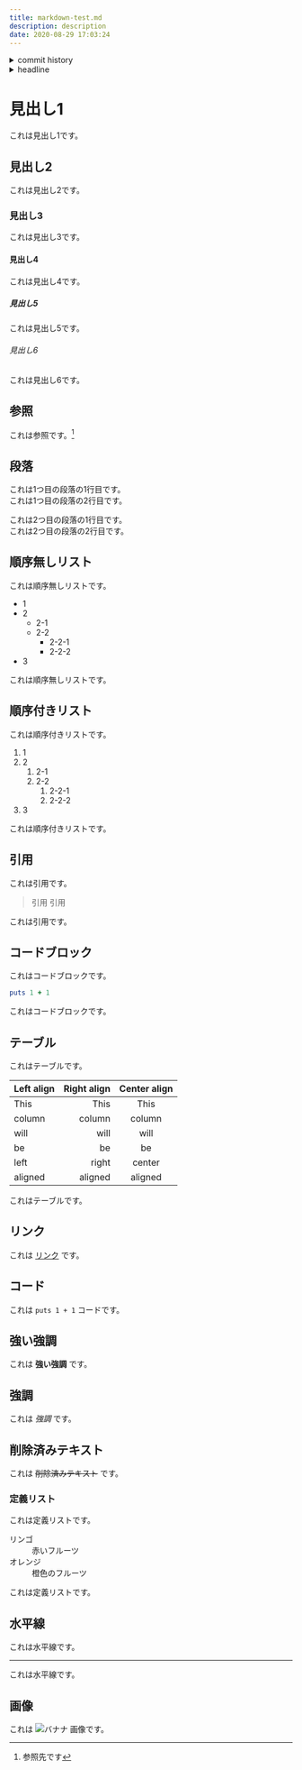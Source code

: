 ```yaml
---
title: markdown-test.md
description: description
date: 2020-08-29 17:03:24
---
```

<!-- history area start -->
<details><summary>commit history</summary><div><ol>

</ol></div></details>
<!-- history area end -->
<!-- toc area start -->
<details><summary>headline</summary><div>
<!-- START doctoc generated TOC please keep comment here to allow auto update -->
<!-- DON'T EDIT THIS SECTION, INSTEAD RE-RUN doctoc TO UPDATE -->


- [見出し1](#%E8%A6%8B%E5%87%BA%E3%81%971)
  - [見出し2](#%E8%A6%8B%E5%87%BA%E3%81%972)
    - [見出し3](#%E8%A6%8B%E5%87%BA%E3%81%973)
      - [見出し4](#%E8%A6%8B%E5%87%BA%E3%81%974)
        - [見出し5](#%E8%A6%8B%E5%87%BA%E3%81%975)
          - [見出し6](#%E8%A6%8B%E5%87%BA%E3%81%976)
  - [参照](#%E5%8F%82%E7%85%A7)
  - [段落](#%E6%AE%B5%E8%90%BD)
  - [順序無しリスト](#%E9%A0%86%E5%BA%8F%E7%84%A1%E3%81%97%E3%83%AA%E3%82%B9%E3%83%88)
  - [順序付きリスト](#%E9%A0%86%E5%BA%8F%E4%BB%98%E3%81%8D%E3%83%AA%E3%82%B9%E3%83%88)
  - [引用](#%E5%BC%95%E7%94%A8)
  - [コードブロック](#%E3%82%B3%E3%83%BC%E3%83%89%E3%83%96%E3%83%AD%E3%83%83%E3%82%AF)
  - [テーブル](#%E3%83%86%E3%83%BC%E3%83%96%E3%83%AB)
  - [リンク](#%E3%83%AA%E3%83%B3%E3%82%AF)
  - [コード](#%E3%82%B3%E3%83%BC%E3%83%89)
  - [強い強調](#%E5%BC%B7%E3%81%84%E5%BC%B7%E8%AA%BF)
  - [強調](#%E5%BC%B7%E8%AA%BF)
  - [削除済みテキスト](#%E5%89%8A%E9%99%A4%E6%B8%88%E3%81%BF%E3%83%86%E3%82%AD%E3%82%B9%E3%83%88)
    - [定義リスト](#%E5%AE%9A%E7%BE%A9%E3%83%AA%E3%82%B9%E3%83%88)
  - [水平線](#%E6%B0%B4%E5%B9%B3%E7%B7%9A)
  - [画像](#%E7%94%BB%E5%83%8F)

<!-- END doctoc generated TOC please keep comment here to allow auto update -->

</div></details>

<!-- toc area end -->
# 見出し1

これは見出し1です。

## 見出し2

これは見出し2です。

### 見出し3

これは見出し3です。

#### 見出し4

これは見出し4です。

##### 見出し5

これは見出し5です。

###### 見出し6

これは見出し6です。

## 参照

これは参照です。[^1]

## 段落

これは1つ目の段落の1行目です。  
これは1つ目の段落の2行目です。

これは2つ目の段落の1行目です。  
これは2つ目の段落の2行目です。

## 順序無しリスト

これは順序無しリストです。

- 1
- 2
    - 2-1
    - 2-2
        - 2-2-1
        - 2-2-2
- 3

これは順序無しリストです。

## 順序付きリスト

これは順序付きリストです。

1. 1
1. 2
    1. 2-1
    1. 2-2
        1. 2-2-1
        1. 2-2-2
1. 3

これは順序付きリストです。

## 引用

これは引用です。

> 引用
> 引用

これは引用です。

## コードブロック

これはコードブロックです。

```ruby
puts 1 + 1
```

これはコードブロックです。

## テーブル

これはテーブルです。

| Left align | Right align | Center align |
|:-----------|------------:|:------------:|
| This       |        This |     This     |
| column     |      column |    column    |
| will       |        will |     will     |
| be         |          be |      be      |
| left       |       right |    center    |
| aligned    |     aligned |   aligned    |

これはテーブルです。

## リンク

これは [リンク](http://example.com) です。

## コード

これは `puts 1 + 1` コードです。

## 強い強調

これは **強い強調** です。

## 強調

これは *強調* です。

## 削除済みテキスト

これは ~~削除済みテキスト~~ です。

### 定義リスト

これは定義リストです。

<dl>
  <dt>リンゴ</dt>
  <dd>赤いフルーツ</dd>
  <dt>オレンジ</dt>
  <dd>橙色のフルーツ</dd>
</dl>

これは定義リストです。

## 水平線

これは水平線です。

---

これは水平線です。

## 画像

これは ![バナナ](https://upload.wikimedia.org/wikipedia/commons/thumb/d/de/Bananavarieties.jpg/220px-Bananavarieties.jpg) 画像です。


[^1]: 参照先です

